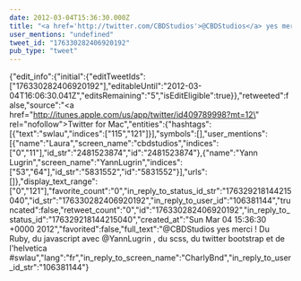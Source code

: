 ```yaml
---
date: 2012-03-04T15:36:30.000Z
title: "<a href='http://twitter.com/CBDStudios'>@CBDStudios</a> yes merci !  Du Ruby, du javascript avec <a href='http://twitter.com/YannLugrin'>@YannLugrin</a> , du scss, du twitter bootstrap et de l'helvetica #swlau″"
user_mentions: "undefined"
tweet_id: "176330282406920192"
pub_type: "tweet"
---
```

{"edit_info":{"initial":{"editTweetIds":["176330282406920192"],"editableUntil":"2012-03-04T16:06:30.041Z","editsRemaining":"5","isEditEligible":true}},"retweeted":false,"source":"<a href=\"http://itunes.apple.com/us/app/twitter/id409789998?mt=12\" rel=\"nofollow\">Twitter for Mac</a>","entities":{"hashtags":[{"text":"swlau","indices":["115","121"]}],"symbols":[],"user_mentions":[{"name":"Laura","screen_name":"cbdstudios","indices":["0","11"],"id_str":"2481523874","id":"2481523874"},{"name":"Yann Lugrin","screen_name":"YannLugrin","indices":["53","64"],"id_str":"5831552","id":"5831552"}],"urls":[]},"display_text_range":["0","121"],"favorite_count":"0","in_reply_to_status_id_str":"176329218144215040","id_str":"176330282406920192","in_reply_to_user_id":"106381144","truncated":false,"retweet_count":"0","id":"176330282406920192","in_reply_to_status_id":"176329218144215040","created_at":"Sun Mar 04 15:36:30 +0000 2012","favorited":false,"full_text":"@CBDStudios yes merci !  Du Ruby, du javascript avec @YannLugrin , du scss, du twitter bootstrap et de l'helvetica #swlau","lang":"fr","in_reply_to_screen_name":"CharlyBnd","in_reply_to_user_id_str":"106381144"}
